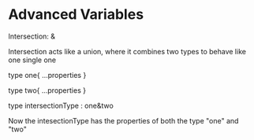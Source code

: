 # Advanced Variables 

Intersection: & 

Intersection acts like a union, where it combines two types to behave like one single one 

type one{
    ...properties
} 

type two{
    ...properties 
} 

type intersectionType : one&two 

Now the intesectionType has the properties of both the type "one" and "two"